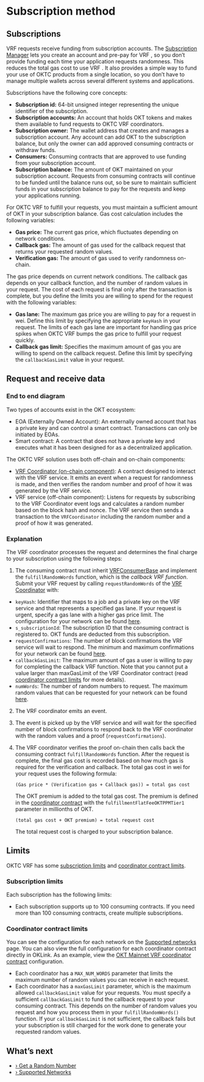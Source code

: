 # Subscription method

## Subscriptions

VRF  requests receive funding from subscription accounts. The [Subscription Manager](/dev/oktc-solutions/oktc-vrf/Subscription-Method/Subscription-Manager-UI/Subscription-Manager-UI.html) lets you create an account and pre-pay for VRF , so you don’t provide funding each time your application requests randomness. This reduces the total gas cost to use VRF . It also provides a simple way to fund your use of OKTC products from a single location, so you don’t have to manage multiple wallets across several different systems and applications.

Subscriptions have the following core concepts:

- **Subscription id:** 64-bit unsigned integer representing the unique identifier of the subscription.
- **Subscription accounts:** An account that holds OKT tokens and makes them available to fund requests to OKTC VRF  coordinators.
- **Subscription owner:** The wallet address that creates and manages a subscription account. Any account can add OKT to the subscription balance, but only the owner can add approved consuming contracts or withdraw funds.
- **Consumers:** Consuming contracts that are approved to use funding from your subscription account.
- **Subscription balance:** The amount of OKT maintained on your subscription account. Requests from consuming contracts will continue to be funded until the balance runs out, so be sure to maintain sufficient funds in your subscription balance to pay for the requests and keep your applications running.

For OKTC VRF  to fulfill your requests, you must maintain a sufficient amount of OKT in your subscription balance. Gas cost calculation includes the following variables:

- **Gas price:** The current gas price, which fluctuates depending on network conditions.
- **Callback gas:** The amount of gas used for the callback request that returns your requested random values.
- **Verification gas:** The amount of gas used to verify randomness on-chain.

The gas price depends on current network conditions. The callback gas depends on your callback function, and the number of random values in your request. The cost of each request is final only after the transaction is complete, but you define the limits you are willing to spend for the request with the following variables:

- **Gas lane:** The maximum gas price you are willing to pay for a request in wei. Define this limit by specifying the appropriate `keyHash` in your request. The limits of each gas lane are important for handling gas price spikes when OKTC VRF bumps the gas price to fulfill your request quickly.
- **Callback gas limit:** Specifies the maximum amount of gas you are willing to spend on the callback request. Define this limit by specifying the `callbackGasLimit` value in your request.

## Request and receive data

### End to end diagram

Two types of accounts exist in the OKT ecosystem:

- EOA (Externally Owned Account): An externally owned account that has a private key and can control a smart contract. Transactions can only be initiated by EOAs.
- Smart contract: A contract that does not have a private key and executes what it has been designed for as a decentralized application.

The OKTC VRF  solution uses both off-chain and on-chain components:

- [VRF  Coordinator (on-chain component)](https://github.com/okx/OKTC-VRF/blob/main/contracts/VRFCoordinatorV2.sol): A contract designed to interact with the VRF service. It emits an event when a request for randomness is made, and then verifies the random number and proof of how it was generated by the VRF service.
- VRF service (off-chain component): Listens for requests by subscribing to the VRF Coordinator event logs and calculates a random number based on the block hash and nonce. The VRF service then sends a transaction to the `VRFCoordinator` including the random number and a proof of how it was generated.

### Explanation

The VRF coordinator processes the request and determines the final charge to your subscription using the following steps:

1. The consuming contract must inherit [VRFConsumerBase](https://github.com/okx/OKTC-VRF/blob/main/contracts/interfaces/VRFConsumerBaseV2.sol) and implement the `fulfillRandomWords` function, which is the *callback VRF function*. Submit your VRF request by calling `requestRandomWords` of the [VRF Coordinator](https://github.com/okx/OKTC-VRF/blob/main/contracts/VRFCoordinatorV2.sol) with:

- `keyHash`: Identifier that maps to a job and a private key on the VRF service and that represents a specified gas lane. If your request is urgent, specify a gas lane with a higher gas price limit. The configuration for your network can be found [here](/dev/oktc-solutions/oktc-vrf/Subscription-Method/Supported-Networks/Supported-Networks.html#configurations).
- `s_subscriptionId`: The subscription ID that the consuming contract is registered to. OKT funds are deducted from this subscription.
- `requestConfirmations`: The number of block confirmations the VRF service will wait to respond. The minimum and maximum confirmations for your network can be found [here](/dev/oktc-solutions/oktc-vrf/Subscription-Method/Supported-Networks/Supported-Networks.html#configurations).
- `callbackGasLimit`: The maximum amount of gas a user is willing to pay for completing the callback VRF function. Note that you cannot put a value larger than maxGasLimit of the VRF Coordinator contract (read [coordinator contract limits](#limits) for more details).
- `numWords`: The number of random numbers to request. The maximum random values that can be requested for your network can be found [here](/dev/oktc-solutions/oktc-vrf/Subscription-Method/Supported-Networks/Supported-Networks.html#configurations).

2. The VRF coordinator emits an event.

3. The event is picked up by the VRF service and will wait for the specified number of block confirmations to respond back to the VRF coordinator with the random values and a proof (`requestConfirmations`).

4. The VRF coordinator verifies the proof on-chain then calls back the consuming contract `fulfillRandomWords` function. After the request is complete, the final gas cost is recorded based on how much gas is required for the verification and callback. The total gas cost in wei for your request uses the following formula:

   ```plaintext
   (Gas price * (Verification gas + Callback gas)) = total gas cost
   ```

   The OKT premium is added to the total gas cost. The premium is defined in the [coordinator contract](/dev/oktc-solutions/oktc-vrf/Subscription-Method/Supported-Networks/Supported-Networks.html#configurations) with the `fulfillmentFlatFeeOKTPPMTier1` parameter in millionths of OKT.

   ```plaintext
   (total gas cost + OKT premium) = total request cost
   ```

   The total request cost is charged to your subscription balance.

## Limits

OKTC VRF  has some [subscription limits](#subscription-limits) and [coordinator contract limits](#coordinator-contract-limits).

### Subscription limits

Each subscription has the following limits:

- Each subscription supports up to 100 consuming contracts. If you need more than 100 consuming contracts, create multiple subscriptions.


### Coordinator contract limits

You can see the configuration for each network on the [Supported networks](/dev/oktc-solutions/oktc-vrf/Subscription-Method/Supported-Networks/Supported-Networks.html#configurations) page. You can also view the full configuration for each coordinator contract directly in OKLink. As an example, view the [OKT Mainnet VRF  coordinator contract](https://www.okx.com/explorer/oktc/address/0x37c50d866cbc39f8f74dad711121c205d645097b) configuration.

- Each coordinator has a `MAX_NUM_WORDS` parameter that limits the maximum number of random values you can receive in each request.
- Each coordinator has a `maxGasLimit` parameter, which is the maximum allowed `callbackGasLimit` value for your requests. You must specify a sufficient `callbackGasLimit` to fund the callback request to your consuming contract. This depends on the number of random values you request and how you process them in your `fulfillRandomWords()` function. If your `callbackGasLimit` is not sufficient, the callback fails but your subscription is still charged for the work done to generate your requested random values.

## What’s next

- [› Get a Random Number](/dev/oktc-solutions/oktc-vrf/Subscription-Method/Get-a-Random-Number/Get-a-Random-Number.html#get-a-random-number/)
- [› Supported Networks](/dev/oktc-solutions/oktc-vrf/Subscription-Method/Supported-Networks/Supported-Networks.html#Configuration)

